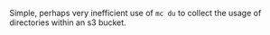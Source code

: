 Simple, perhaps very inefficient use of `mc du` to collect the usage of directories within an s3 bucket.

